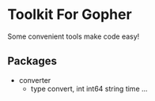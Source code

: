 Toolkit For Gopher
==========

Some convenient tools make code easy!

## Packages
- converter
  - type convert, int int64 string time ...
